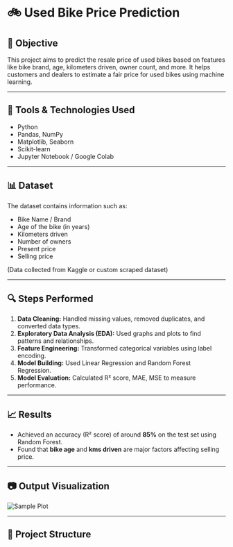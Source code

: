 # 🚲 Used Bike Price Prediction

## 📌 Objective
This project aims to predict the resale price of used bikes based on features like bike brand, age, kilometers driven, owner count, and more. It helps customers and dealers to estimate a fair price for used bikes using machine learning.

---

## 🧰 Tools & Technologies Used
- Python
- Pandas, NumPy
- Matplotlib, Seaborn
- Scikit-learn
- Jupyter Notebook / Google Colab

---

## 📊 Dataset
The dataset contains information such as:
- Bike Name / Brand
- Age of the bike (in years)
- Kilometers driven
- Number of owners
- Present price
- Selling price

(Data collected from Kaggle or custom scraped dataset)

---

## 🔍 Steps Performed
1. **Data Cleaning:** Handled missing values, removed duplicates, and converted data types.
2. **Exploratory Data Analysis (EDA):** Used graphs and plots to find patterns and relationships.
3. **Feature Engineering:** Transformed categorical variables using label encoding.
4. **Model Building:** Used Linear Regression and Random Forest Regression.
5. **Model Evaluation:** Calculated R² score, MAE, MSE to measure performance.

---

## 📈 Results
- Achieved an accuracy (R² score) of around **85%** on the test set using Random Forest.
- Found that **bike age** and **kms driven** are major factors affecting selling price.

---

## 📷 Output Visualization
![Sample Plot](images/bike_price_plot.png)

---

## 📁 Project Structure

